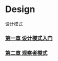 # Design
设计模式

### [第一章 设计模式入门](https://github.com/sanzhixiong1986/Design/blob/main/README1.md)

### [第二章 观察者模式](https://github.com/sanzhixiong1986/Design/blob/main/README2.md)

